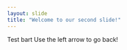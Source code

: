 ```yaml
---
layout: slide
title: "Welcome to our second slide!"
---
```

Test bart
Use the left arrow to go back!
